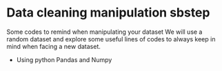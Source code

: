 # Data cleaning manipulation sbstep
Some codes to remind when manipulating your dataset
We will use a random dataset and explore some useful lines of codes to always keep in mind when facing a new dataset.

* Using python Pandas and Numpy
